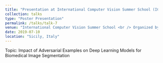 ```yaml
---
title: "Presentation at International Computer Vision Summer School (ICVSS)"
collection: talks
type: "Poster Presentation"
permalink: /talks/talk-7
venue: "International Computer Vision Summer School <br /> Organized by University of Catania"
date: 2019-07-10
location: "Sicily, Italy"
---
```


Topic: Impact of Adversarial Examples on Deep Learning Models for Biomedical Image Segmentation
